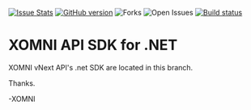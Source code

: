 [![Issue Stats](http://issuestats.com/github/XomniCloud/xomni-sdk-dotnet/badge/pr?style=flat)](http://issuestats.com/github/XomniCloud/xomni-sdk-dotnet)
[![GitHub version](https://badge.fury.io/gh/XomniCloud%2Fxomni-sdk-dotnet.svg)](http://badge.fury.io/gh/XomniCloud%2Fxomni-sdk-dotnet)
![Forks](https://img.shields.io/github/forks/xomnicloud/xomni-sdk-dotnet.svg)
![Open Issues](https://img.shields.io/github/issues/xomnicloud/xomni-sdk-dotnet.svg)
[![Build status](https://ci.appveyor.com/api/projects/status/2pp8m5fey987uq62/branch/dev?svg=true)](https://ci.appveyor.com/project/XOMNI/xomni-sdk-dotnet/branch/dev)

XOMNI API SDK for .NET
========================

XOMNI vNext API's .net SDK are located in this branch.

Thanks.

-XOMNI
